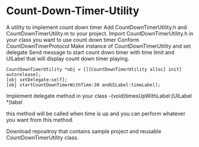 Count-Down-Timer-Utility
========================

A utility to implement count down timer
Add CountDownTimerUtility.h and CountDownTimerUtility.m to your project.
Import CountDownTimerUtility.h in your class you want to use count down timer
Conform CountDownTimerProtocol
Make instance of CountDownTimerUtility and set delegate
Send message to start count down timer with time limit and UILabel that will display count down timer playing.

    CountDownTimerUtility *obj = [[[CountDownTimerUtility alloc] init] autorelease];
    [obj setDelegate:self];
    [obj startCountDownTimerWithTime:30 andUILabel:timeLabel];
    
Implement delegate method in your class 
    -(void)timesUpWithLabel:(UILabel *)label

this method will be called when time is up and you can perform whatever you want from this method.

Download repositroy that contains sample project and reusable CountDownTimerUtility class.
